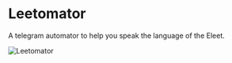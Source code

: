 # Leetomator
A telegram automator to help you speak the language of the Eleet.

![Leetomator](https://media.giphy.com/media/bTmpw4KdGcyGWoQeAF/giphy.gif)
